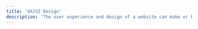 ```yaml
---
title: 'UX/UI Design'
description: 'The user experience and design of a website can make or break its success. That’s why we offer the creation of custom UX/UI designs to ensure that your website is both functional and visually appealing. Our team will work with you to create a design that is tailored to your unique needs and helps you stand out from the competition.'
---
```

